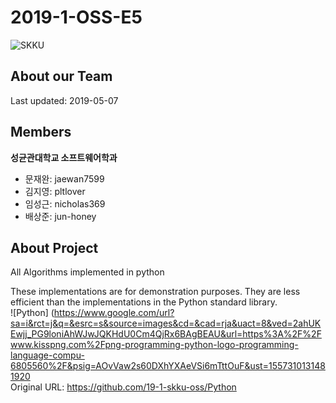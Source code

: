 # 2019-1-OSS-E5
![SKKU](https://www.skku.edu/_res/skku/img/sub/symbol2_img60.png)
## About our Team
Last updated: 2019-05-07

## Members
**성균관대학교 소프트웨어학과**
- 문재완: jaewan7599
- 김지영: pltlover
- 임성근: nicholas369
- 배상준: jun-honey

## About Project
All Algorithms implemented in python

These implementations are for demonstration purposes. They are less efficient than the implementations in the Python standard library.
<br>
![Python] (https://www.google.com/url?sa=i&rct=j&q=&esrc=s&source=images&cd=&cad=rja&uact=8&ved=2ahUKEwjj_PG9loniAhWJwJQKHdU0Cm4QjRx6BAgBEAU&url=https%3A%2F%2Fwww.kisspng.com%2Fpng-programming-python-logo-programming-language-compu-6805560%2F&psig=AOvVaw2s60DXhYXAeVSi6mTttOuF&ust=1557310131481920
<br>
Original URL: <https://github.com/19-1-skku-oss/Python>

